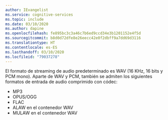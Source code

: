 ```yaml
---
author: IEvangelist
ms.service: cognitive-services
ms.topic: include
ms.date: 03/10/2020
ms.author: dapine
ms.openlocfilehash: fe895bc3c3a46c7b6ed9ccd34e3b1201152e4f5d
ms.sourcegitcommit: b8d0d72dfe8e26eecc42e0f2dbff9a7dd69d3116
ms.translationtype: HT
ms.contentlocale: es-ES
ms.lasthandoff: 03/10/2020
ms.locfileid: "79037278"
---
```

El formato de streaming de audio predeterminado es WAV (16 KHz, 16 bits y PCM mono). Aparte de WAV y PCM, también se admiten los siguientes formatos de entrada de audio comprimido con códec:

- MP3
- OPUS/OGG
- FLAC
- ALAW en el contenedor WAV
- MULAW en el contenedor WAV

